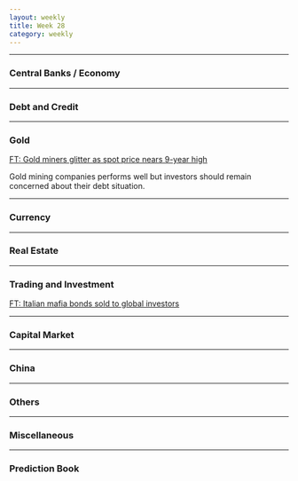 ```yaml
---
layout: weekly
title: Week 28
category: weekly
---
```


---
### Central Banks / Economy

---
### Debt and Credit

---
### Gold

[FT: Gold miners glitter as spot price nears 9-year high](
https://www.ft.com/content/5352324a-ac7e-46ab-9e4c-22af174e804e)

Gold mining companies performs well but investors should remain concerned about
their debt situation.

---
### Currency

---
### Real Estate

---
### Trading and Investment

[FT: Italian mafia bonds sold to global investors](
https://www.ft.com/content/bcebd77c-057b-4fd0-bd99-b97e0e559455)

---
### Capital Market

---
### China

---
### Others

---
### Miscellaneous

---
### Prediction Book

